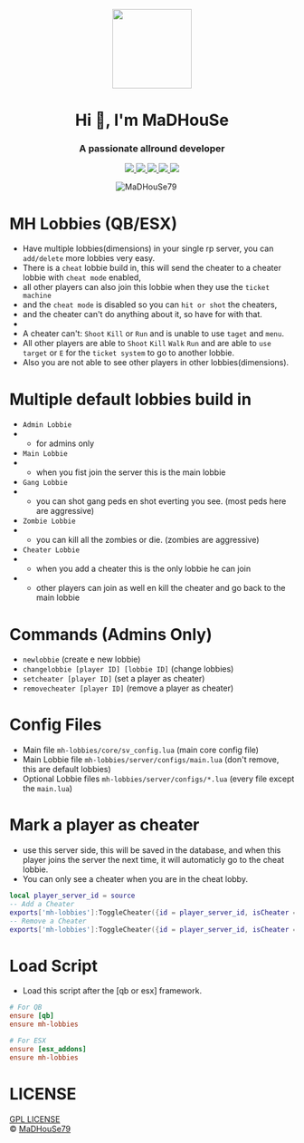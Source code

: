<p align="center">
    <img width="140" src="https://icons.iconarchive.com/icons/iconarchive/red-orb-alphabet/128/Letter-M-icon.png" />  
    <h1 align="center">Hi 👋, I'm MaDHouSe</h1>
    <h3 align="center">A passionate allround developer </h3>    
</p>

<p align="center">
    <a href="https://github.com/MaDHouSe79/mh-lobbies/issues">
        <img src="https://img.shields.io/github/issues/MaDHouSe79/mh-lobbies"/>
    </a>
    <a href="https://github.com/MaDHouSe79/mh-lobbies/watchers">
        <img src="https://img.shields.io/github/watchers/MaDHouSe79/mh-lobbies"/> 
    </a> 
    <a href="https://github.com/MaDHouSe79/mh-lobbies/network/members">
        <img src="https://img.shields.io/github/forks/MaDHouSe79/mh-lobbies"/> 
    </a>  
    <a href="https://github.com/MaDHouSe79/mh-lobbies/stargazers">
        <img src="https://img.shields.io/github/stars/MaDHouSe79/mh-lobbies?color=white"/> 
    </a>
    <a href="https://github.com/MaDHouSe79/mh-lobbies/blob/main/LICENSE">
        <img src="https://img.shields.io/github/license/MaDHouSe79/mh-lobbies?color=black"/> 
    </a>      
</p>

<p align="center">
    <img src="https://komarev.com/ghpvc/?username=MaDHouSe79&label=Profile%20views&color=3464eb&style=for-the-badge&logo=star&abbreviated=true" alt="MaDHouSe79" style="padding-right:20px;" />
</p>

# MH Lobbies (QB/ESX)
- Have multiple lobbies(dimensions) in your single rp server, you can `add/delete` more lobbies very easy.
- There is a `cheat` lobbie build in, this will send the cheater to a cheater lobbie with `cheat mode` enabled,
- all other players can also join this lobbie when they use the `ticket machine` 
- and the `cheat mode` is disabled so you can `hit or shot` the cheaters, 
- and the cheater can't do anything about it, so have for with that.
-
- A cheater can't: `Shoot` `Kill` or `Run` and is unable to use `taget` and `menu`.
- All other players are able to `Shoot` `Kill` `Walk` `Run` and are able to `use` `target` or `E` for the `ticket system` to go to another lobbie.
- Also you are not able to see other players in other lobbies(dimensions).

# Multiple default lobbies build in
- `Admin Lobbie`
- - for admins only
- `Main Lobbie` 
- - when you fist join the server this is the main lobbie
- `Gang Lobbie` 
- - you can shot gang peds en shot everting you see. (most peds here are aggressive)
- `Zombie Lobbie`
- - you can kill all the zombies or die. (zombies are aggressive)
- `Cheater Lobbie`
- - when you add a cheater this is the only lobbie he can join
- - other players can join as well en kill the cheater and go back to the main lobbie

# Commands (Admins Only)
- `newlobbie` (create e new lobbie)
- `changelobbie [player ID] [lobbie ID]` (change lobbies)
- `setcheater [player ID]` (set a player as cheater)
- `removecheater [player ID]` (remove a player as cheater)

# Config Files
- Main file `mh-lobbies/core/sv_config.lua` (main core config file)
- Main Lobbie file `mh-lobbies/server/configs/main.lua` (don't remove, this are default lobbies)
- Optional Lobbie files `mh-lobbies/server/configs/*.lua` (every file except the `main.lua`)

# Mark a player as cheater
- use this server side, this will be saved in the database, and when this player joins the server the next time, it will automaticly go to the cheat lobbie.
- You can only see a cheater when you are in the cheat lobby.
```lua
local player_server_id = source
-- Add a Cheater
exports['mh-lobbies']:ToggleCheater({id = player_server_id, isCheater = true})
-- Remove a Cheater
exports['mh-lobbies']:ToggleCheater({id = player_server_id, isCheater = false})
```

# Load Script
- Load this script after the [qb or esx] framework.
```conf
# For QB
ensure [qb]
ensure mh-lobbies

# For ESX 
ensure [esx_addons]
ensure mh-lobbies
```

# LICENSE
[GPL LICENSE](./LICENSE)<br />
&copy; [MaDHouSe79](https://www.youtube.com/@MaDHouSe79)